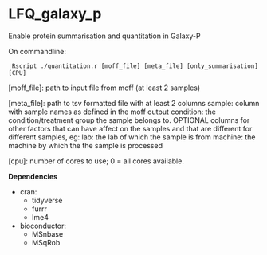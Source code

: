 # LFQ_galaxy_p
Enable protein summarisation and quantitation in Galaxy-P

On commandline:

``` Rscript ./quantitation.r [moff_file] [meta_file] [only_summarisation] [CPU]``` 

[moff_file]: path to input file from moff (at least 2 samples)

[meta_file]: path to tsv formatted file with at least 2 columns
                    sample: column with sample names as defined in the moff output
                    condition:   the condition/treatment group the sample belongs to.
                    OPTIONAL columns for other factors that can have affect on the samples and that are  different for different samples, eg:
                    lab: the lab of which the sample is from
                    machine: the machine by which the the sample is processed

[cpu]: number of cores to use; 0 = all cores available. 



**Dependencies**
- cran:
  - tidyverse
  - furrr
  - lme4
- bioconductor:
  - MSnbase
  - MSqRob
